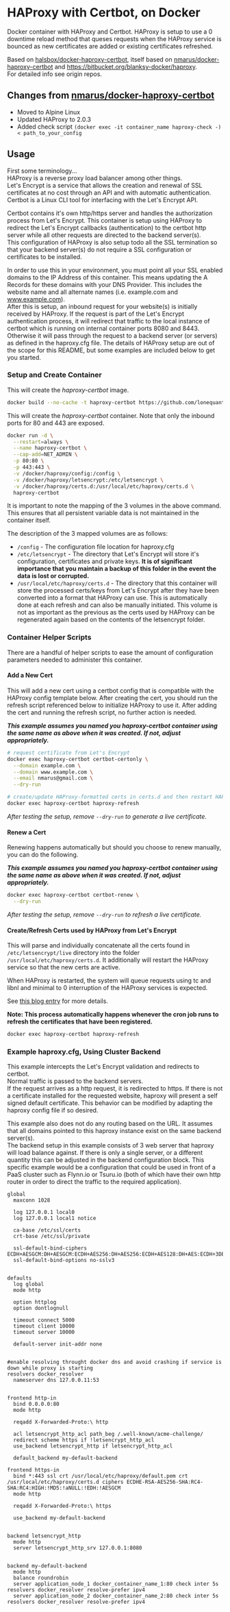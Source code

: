 # HAProxy with Certbot, on Docker

Docker container with HAProxy and Certbot. HAProxy is setup to use a 0 downtime reload method that queses requests when the HAProxy service is bounced as new certificates are added or existing certificates refreshed.

Based on [halsbox/docker-haproxy-certbot](https://github.com/halsbox/docker-haproxy-certbot), itself based on [nmarus/docker-haproxy-certbot](https://github.com/nmarus/docker-haproxy-certbot) and https://bitbucket.org/blanksy-docker/haproxy.  
For detailed info see origin repos.

## Changes from [nmarus/docker-haproxy-certbot](https://github.com/nmarus/docker-haproxy-certbot)

* Moved to Alpine Linux
* Updated HAProxy to 2.0.3
* Added check script `(docker exec -it container_name haproxy-check -) < path_to_your_config`

## Usage

First some terminology...  
HAProxy is a reverse proxy load balancer among other things.  
Let's Encrypt is a service that allows the creation and renewal of SSL certificates at no cost through an API and with automatic authentication.  
Certbot is a Linux CLI tool for interfacing with the Let's Encrypt API.

Certbot contains it's own http/https server and handles the authorization process from Let's Encrypt. This container is setup using HAProxy to redirect the Let's Encrypt callbacks (authentication) to the certbot http server while all other requests are directed to the backend server(s).  
This configuration of HAProxy is also setup todo all the SSL termination so that your backend server(s) do not require a SSL configuration or certificates to be installed.

In order to use this in your environment, you must point all your SSL enabled domains to the IP Address of this container. This means updating the A Records for these domains with your DNS Provider. This includes the website name and all alternate names (i.e. example.com and www.example.com).  
After this is setup, an inbound request for your website(s) is initially received by HAProxy. If the request is part of the Let's Encrypt authentication process, it will redirect that traffic to the local instance of certbot which is running on internal container ports 8080 and 8443. Otherwise it will pass through the request to a backend server (or servers) as defined in the haproxy.cfg file. The details of HAProxy setup are out of the scope for this README, but some examples are included below to get you started.

### Setup and Create Container

This will create the *haproxy-certbot* image.
```bash
docker build --no-cache -t haproxy-certbot https://github.com/lonequantum/docker-haproxy-certbot.git
```

This will create the *haproxy-certbot* container. Note that only the inbound ports for 80 and 443 are exposed.
```bash
docker run -d \
  --restart=always \
  --name haproxy-certbot \
  --cap-add=NET_ADMIN \
  -p 80:80 \
  -p 443:443 \
  -v /docker/haproxy/config:/config \
  -v /docker/haproxy/letsencrypt:/etc/letsencrypt \
  -v /docker/haproxy/certs.d:/usr/local/etc/haproxy/certs.d \
  haproxy-certbot
```

It is important to note the mapping of the 3 volumes in the above command. This ensures that all persistent variable data is not maintained in the container itself.

The description of the 3 mapped volumes are as follows:

* `/config` - The configuration file location for haproxy.cfg
* `/etc/letsencrypt` - The directory that Let's Encrypt will store it's configuration, certificates and private keys. **It is of significant importance that you maintain a backup of this folder in the event the data is lost or corrupted.**
* `/usr/local/etc/haproxy/certs.d` - The directory that this container will store the processed certs/keys from Let's Encrypt after they have been converted into a format that HAProxy can use. This is automatically done at each refresh and can also be manually initiated. This volume is not as important as the previous as the certs used by HAProxy can be regenerated again based on the contents of the letsencrypt folder.

### Container Helper Scripts

There are a handful of helper scripts to ease the amount of configuration parameters needed to administer this container.

#### Add a New Cert

This will add a new cert using a certbot config that is compatible with the HAProxy config template below. After creating the cert, you should run the refresh script referenced below to initialize HAProxy to use it. After adding the cert and running the refresh script, no further action is needed.

***This example assumes you named you haproxy-certbot container using the same name as above when it was created. If not, adjust appropriately.***

```bash
# request certificate from Let's Encrypt
docker exec haproxy-certbot certbot-certonly \
  --domain example.com \
  --domain www.example.com \
  --email nmarus@gmail.com \
  --dry-run

# create/update HAProxy-formatted certs in certs.d and then restart HAProxy
docker exec haproxy-certbot haproxy-refresh
```

*After testing the setup, remove `--dry-run` to generate a live certificate.*

#### Renew a Cert

Renewing happens automatically but should you choose to renew manually, you can do the following.

***This example assumes you named you haproxy-certbot container using the same name as above when it was created. If not, adjust appropriately.***

```bash
docker exec haproxy-certbot certbot-renew \
  --dry-run
```

*After testing the setup, remove `--dry-run` to refresh a live certificate.*

#### Create/Refresh Certs used by HAProxy from Let's Encrypt

This will parse and individually concatenate all the certs found in `/etc/letsencrypt/live` directory into the folder `/usr/local/etc/haproxy/certs.d`. It additionally will restart the HAProxy service so that the new certs are active.

When HAProxy is restarted, the system will queue requests using tc and libnl and minimal to 0 interruption of the HAProxy services is expected.

See [this blog entry](https://engineeringblog.yelp.com/2015/04/true-zero-downtime-haproxy-reloads.html) for more details.

**Note: This process automatically happens whenever the cron job runs to refresh the certificates that have been registered.**

```bash
docker exec haproxy-certbot haproxy-refresh
```

### Example haproxy.cfg, Using Cluster Backend

This example intercepts the Let's Encrypt validation and redirects to certbot.  
Normal traffic is passed to the backend servers.  
If the request arrives as a http request, it is redirected to https. If there is not a certificate installed for the requested website, haproxy will present a self signed default certificate. This behavior can be modified by adapting the haproxy config file if so desired.

This example also does not do any routing based on the URL. It assumes that all domains pointed to this haproxy instance exist on the same backend server(s).  
The backend setup in this example consists of 3 web server that haproxy will load balance against. If there is only a single server, or a different quantity this can be adjusted in the backend configuration block. This specific example would be a configuration that could be used in front of a PaaS cluster such as Flynn.io or Tsuru.io (both of which have their own http router in order to direct the traffic to the required application).

```
global
  maxconn 1028

  log 127.0.0.1 local0
  log 127.0.0.1 local1 notice

  ca-base /etc/ssl/certs
  crt-base /etc/ssl/private

  ssl-default-bind-ciphers ECDH+AESGCM:DH+AESGCM:ECDH+AES256:DH+AES256:ECDH+AES128:DH+AES:ECDH+3DES:DH+3DES:RSA+AESGCM:RSA+AES:RSA+3DES:!aNULL:!MD5:!DSS
  ssl-default-bind-options no-sslv3


defaults
  log global
  mode http

  option httplog
  option dontlognull

  timeout connect 5000
  timeout client 10000
  timeout server 10000

  default-server init-addr none


#enable resolving throught docker dns and avoid crashing if service is down while proxy is starting
resolvers docker_resolver
  nameserver dns 127.0.0.11:53


frontend http-in
  bind 0.0.0.0:80
  mode http

  reqadd X-Forwarded-Proto:\ http

  acl letsencrypt_http_acl path_beg /.well-known/acme-challenge/
  redirect scheme https if !letsencrypt_http_acl
  use_backend letsencrypt_http if letsencrypt_http_acl

  default_backend my-default-backend

frontend https-in
  bind *:443 ssl crt /usr/local/etc/haproxy/default.pem crt /usr/local/etc/haproxy/certs.d ciphers ECDHE-RSA-AES256-SHA:RC4-SHA:RC4:HIGH:!MD5:!aNULL:!EDH:!AESGCM
  mode http

  reqadd X-Forwarded-Proto:\ https

  use_backend my-default-backend


backend letsencrypt_http
  mode http
  server letsencrypt_http_srv 127.0.0.1:8080


backend my-default-backend
  mode http
  balance roundrobin
  server application_node_1 docker_container_name_1:80 check inter 5s resolvers docker_resolver resolve-prefer ipv4
  server application_node_2 docker_container_name_2:80 check inter 5s resolvers docker_resolver resolve-prefer ipv4
```
